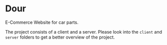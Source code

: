 # Dour
E-Commerce Website for car parts.

The project consists of a client and a server. Please look into the `client` and `server` folders to get a better overview of the project.
